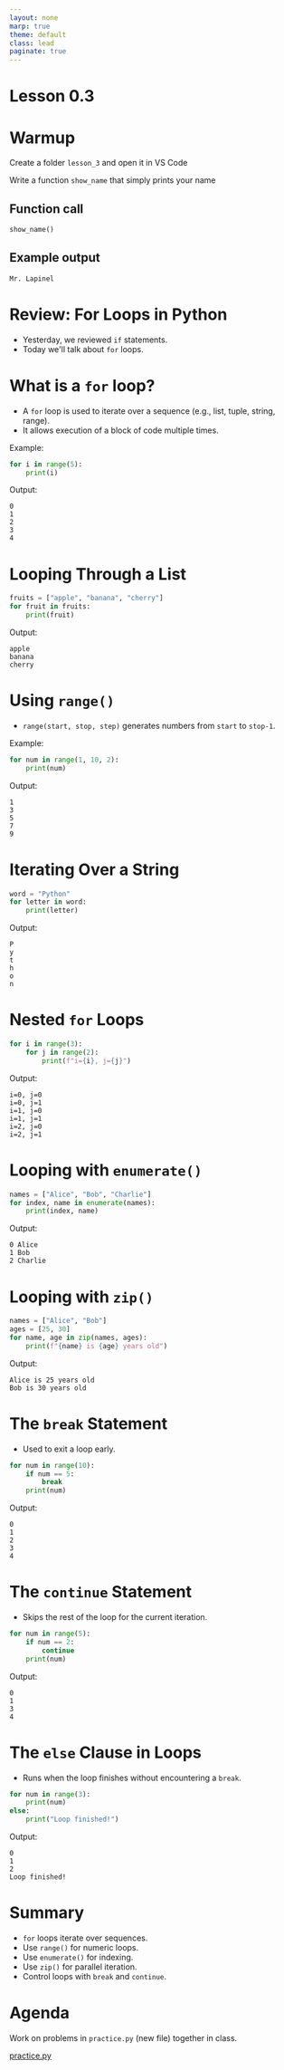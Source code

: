 ```yaml
---
layout: none
marp: true
theme: default
class: lead
paginate: true
---
```


<!-- headingDivider: 1 -->
<!-- backgroundColor: black -->
<!-- class: invert -->

# Lesson 0.3

# Warmup

Create a folder `lesson_3` and open it in VS Code

Write a function `show_name` that simply prints your name

## **Function call**
```python
show_name()
```

## **Example output**
```text
Mr. Lapinel
```

# Review: For Loops in Python

- Yesterday, we reviewed `if` statements.
- Today we'll talk about `for` loops.

# What is a `for` loop?
- A `for` loop is used to iterate over a sequence (e.g., list, tuple, string, range).
- It allows execution of a block of code multiple times.

Example:
```python
for i in range(5):
    print(i)
```
Output:
```text
0
1
2
3
4
```
# Looping Through a List
```python
fruits = ["apple", "banana", "cherry"]
for fruit in fruits:
    print(fruit)
```
Output:
```text
apple
banana
cherry
```

# Using `range()`
- `range(start, stop, step)` generates numbers from `start` to `stop-1`.

Example:
```python
for num in range(1, 10, 2):
    print(num)
```
Output:
```text
1
3
5
7
9
```
# Iterating Over a String
```python
word = "Python"
for letter in word:
    print(letter)
```
Output:
```text
P
y
t
h
o
n
```

# Nested `for` Loops
```python
for i in range(3):
    for j in range(2):
        print(f"i={i}, j={j}")
```
Output:
```text
i=0, j=0
i=0, j=1
i=1, j=0
i=1, j=1
i=2, j=0
i=2, j=1
```

# Looping with `enumerate()`
```python
names = ["Alice", "Bob", "Charlie"]
for index, name in enumerate(names):
    print(index, name)
```
Output:
```text
0 Alice
1 Bob
2 Charlie
```
# Looping with `zip()`
```python
names = ["Alice", "Bob"]
ages = [25, 30]
for name, age in zip(names, ages):
    print(f"{name} is {age} years old")
```
Output:
```text
Alice is 25 years old
Bob is 30 years old
```

# The `break` Statement
- Used to exit a loop early.
```python
for num in range(10):
    if num == 5:
        break
    print(num)
```
Output:
```text
0
1
2
3
4
```
# The `continue` Statement
- Skips the rest of the loop for the current iteration.
```python
for num in range(5):
    if num == 2:
        continue
    print(num)
```
Output:
```text
0
1
3
4
```
# The `else` Clause in Loops
- Runs when the loop finishes without encountering a `break`.
```python
for num in range(3):
    print(num)
else:
    print("Loop finished!")
```
Output:
```text
0
1
2
Loop finished!
```
# Summary
- `for` loops iterate over sequences.
- Use `range()` for numeric loops.
- Use `enumerate()` for indexing.
- Use `zip()` for parallel iteration.
- Control loops with `break` and `continue`.

# Agenda

Work on problems in `practice.py` (new file) together in class.

[practice.py](./files/practice.py)
